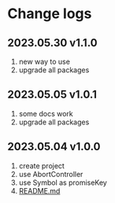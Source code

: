 # Change logs

## 2023.05.30 v1.1.0

1. new way to use
2. upgrade all packages

## 2023.05.05 v1.0.1

1. some docs work
2. upgrade all packages

## 2023.05.04 v1.0.0

1. create project
2. use AbortController
3. use Symbol as promiseKey
4. [README.md](./README.md)
